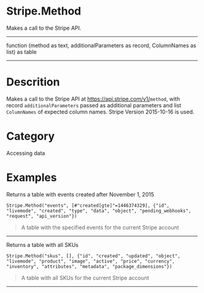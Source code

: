 ﻿# Stripe.Method
Makes a call to the Stripe API.
***
function (method as text, additionalParameters as record, ColumnNames as list) as table
***
# Descrition 
Makes a call to the Stripe API at https://api.stripe.com/v1/<code>method</code>, with record <code>additionalParameters</code> passed as additional parameters and list <code>ColumnNames</code> of expected column names. Stripe Version 2015-10-16 is used.
# Category 
Accessing data
# Examples 
Returns a table with events created after November 1, 2015
```
Stripe.Method("events", [#"created[gte]"=1446374329], {"id", "livemode", "created", "type", "data", "object", "pending_webhooks", "request", "api_version"})
```
> A table with the specified events for the current Stripe account
***
Returns a table with all SKUs
```
Stripe.Method("skus", [], {"id", "created", "updated", "object", "livemode", "product", "image", "active", "price", "currency", "inventory", "attributes", "metadata", "package_dimensions"})
```
> A table with all SKUs for the current Stripe account
***

